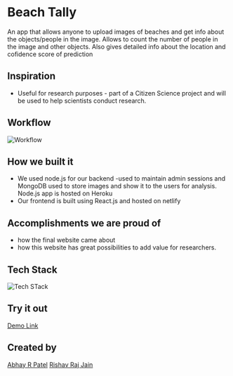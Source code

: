 # Beach Tally

An app that allows anyone to upload images of beaches and get info about the objects/people in the image. Allows to count the number of people in the image and other objects. Also gives detailed info about the location and cofidence score of prediction

## Inspiration

- Useful for research purposes  - part of a Citizen Science project and will be used to help scientists conduct research.


## Workflow
![Workflow](https://i.ibb.co/M65Fzck/9.png)
## How we built it

- We used node.js for our backend -used to maintain admin sessions and MongoDB used to store images and show it to the users for analysis. Node.js app is hosted on Heroku
- Our frontend is built using React.js and hosted on netlify


## Accomplishments we are proud of 
- how the final website came about
- how this website has great possibilities to add value for researchers.

## Tech Stack
![Tech STack](https://i.ibb.co/C9c1zjS/10.png)


## Try it out
[Demo Link](https://beach-tally.netlify.app/)



## Created by 
[Abhay R Patel](https://github.com/abhayrpatel10)
[Rishav Raj Jain](https://github.com/rishavrajjain)


